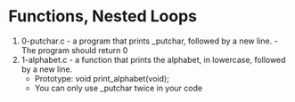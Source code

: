 # Functions, Nested Loops

1. 0-putchar.c - a program that prints _putchar, followed by a new line.
		- The program should return 0
2. 1-alphabet.c - a function that prints the alphabet, in lowercase, followed by a new line.
	- Prototype: void print_alphabet(void);
	- You can only use _putchar twice in your code

